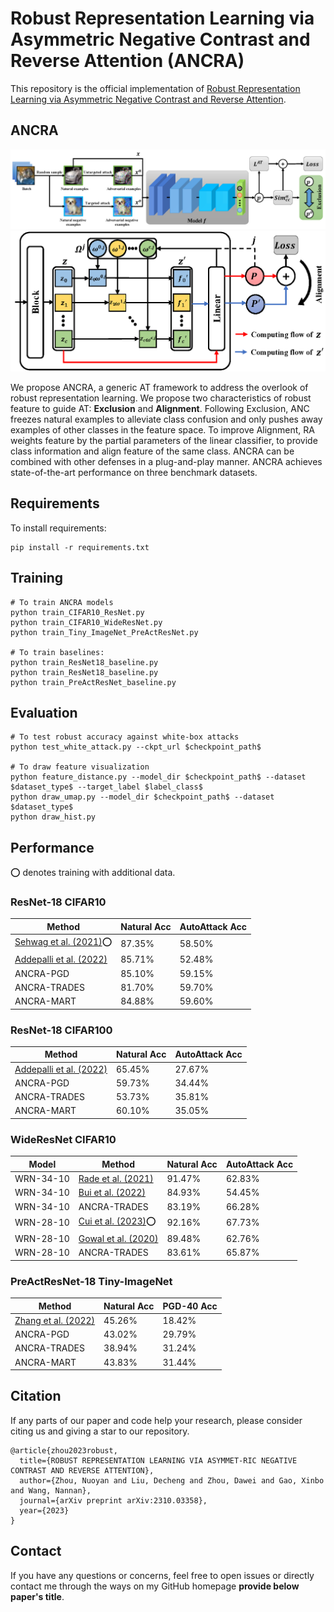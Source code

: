 
# Robust Representation Learning via Asymmetric Negative Contrast and Reverse Attention (ANCRA)

This repository is the official implementation of [Robust Representation Learning via Asymmetric Negative Contrast and Reverse Attention](https://arxiv.org/abs/2310.03358). 

## ANCRA

![ANC](https://github.com/changzhang777/ANCRA/blob/main/figure/ANC.png)
![RA](https://github.com/changzhang777/ANCRA/blob/main/figure/RA.png)


We propose ANCRA, a generic AT framework to address the overlook of robust representation learning. We propose two characteristics of robust feature to guide AT: **Exclusion** and **Alignment**. Following Exclusion, ANC freezes natural examples to alleviate class confusion and only pushes away examples of other classes in the feature space. To improve Alignment, RA weights feature by the partial parameters of the linear classifier, to provide class information and align feature of the same class. ANCRA can be combined with other defenses in a plug-and-play manner. ANCRA achieves state-of-the-art performance on three benchmark datasets.

## Requirements

To install requirements:

```setup
pip install -r requirements.txt
```

## Training
```train
# To train ANCRA models
python train_CIFAR10_ResNet.py
python train_CIFAR10_WideResNet.py
python train_Tiny_ImageNet_PreActResNet.py

# To train baselines:
python train_ResNet18_baseline.py
python train_ResNet18_baseline.py
python train_PreActResNet_baseline.py
```

## Evaluation
```test
# To test robust accuracy against white-box attacks
python test_white_attack.py --ckpt_url $checkpoint_path$

# To draw feature visualization
python feature_distance.py --model_dir $checkpoint_path$ --dataset $dataset_type$ --target_label $label_class$
python draw_umap.py --model_dir $checkpoint_path$ --dataset $dataset_type$
python draw_hist.py
```

## Performance

:o: denotes training with additional data.

### ResNet-18 CIFAR10

| Method         | Natural Acc  | AutoAttack Acc |
| ------------------ |---------------- | -------------- |
| [Sehwag et al. (2021)](https://arxiv.org/abs/2104.09425):o: |     87.35%         |      58.50%       |
| [Addepalli et al. (2022)](https://arxiv.org/abs/2210.15318)  |     85.71%         |      52.48%       |
| ANCRA-PGD    |     85.10%         |      59.15%       |
| ANCRA-TRADES |     81.70%         |      59.70%       |
| ANCRA-MART   |     84.88%         |      59.60%       |


### ResNet-18 CIFAR100

| Method       | Natural Acc  | AutoAttack Acc |
| ------------------ |---------------- | -------------- |
| [Addepalli et al. (2022)](https://arxiv.org/abs/2210.15318)  |     65.45%         |      27.67%       |
| ANCRA-PGD   |     59.73%         |      34.44%       |
| ANCRA-TRADES   |     53.73%         |      35.81%       |
| ANCRA-MART   |     60.10%         |      35.05%       |

### WideResNet CIFAR10

| Model  |     Method      | Natural Acc  | AutoAttack Acc |
| ------------------ |---------------- | -------------- |  -------------- |
| WRN-34-10 | [Rade et al. (2021)](https://openreview.net/forum?id=BuD2LmNaU3a)   |     91.47%         |      62.83%       |
| WRN-34-10 | [Bui et al. (2022)](https://arxiv.org/abs/2202.13437)  |     84.93%         |      54.45%       |
| WRN-34-10 | ANCRA-TRADES   |     83.19%         |      66.28%       |
| WRN-28-10 | [Cui et al. (2023)](https://arxiv.org/abs/2305.13948):o:   |     92.16%         |      67.73%       |
| WRN-28-10 | [Gowal et al. (2020)](https://arxiv.org/abs/2010.03593)   |     89.48%         |      62.76%       |
| WRN-28-10 | ANCRA-TRADES   |     83.61%         |      65.87%       |

### PreActResNet-18 Tiny-ImageNet

| Method         | Natural Acc  | PGD-40 Acc |
| ------------------ |---------------- | -------------- |
| [Zhang et al. (2022)](https://arxiv.org/abs/2203.06616)    |     45.26%         |      18.42%       |
| ANCRA-PGD    |     43.02%         |      29.79%       |
| ANCRA-TRADES |     38.94%         |      31.24%       |
| ANCRA-MART   |     43.83%         |      31.44%       |


## Citation

If any parts of our paper and code help your research, please consider citing us and giving a star to our repository.

```
@article{zhou2023robust,
  title={ROBUST REPRESENTATION LEARNING VIA ASYMMET-RIC NEGATIVE CONTRAST AND REVERSE ATTENTION},
  author={Zhou, Nuoyan and Liu, Decheng and Zhou, Dawei and Gao, Xinbo and Wang, Nannan},
  journal={arXiv preprint arXiv:2310.03358},
  year={2023}
}
```

## Contact

If you have any questions or concerns, feel free to open issues or directly contact me through the ways on my GitHub homepage **provide below paper's title**.
